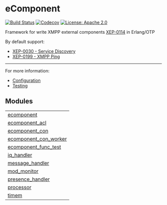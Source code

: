 

# eComponent #

[![Build Status](https://img.shields.io/travis/altenwald/ecomponent/master.svg)](https://travis-ci.org/altenwald/ecomponent)
[![Codecov](https://img.shields.io/codecov/c/github/altenwald/ecomponent.svg)](https://codecov.io/gh/altenwald/ecomponent)
[![License: Apache 2.0](https://img.shields.io/github/license/altenwald/ecomponent.svg)](https://raw.githubusercontent.com/altenwald/ecomponent/master/COPYING)

Framework for write XMPP external components [XEP-0114](http://xmpp.org/extensions/xep-0114.md) in Erlang/OTP

By default support:

* [XEP-0030 - Service Discovery](http://xmpp.org/extensions/xep-0030.md)
* [XEP-0199 - XMPP Ping](http://xmpp.org/extensions/xep-0199.md)

- - -

For more information:

* [Configuration](http://github.com/altenwald/ecomponent/blob/master/doc/configuration.md)
* [Testing](http://github.com/altenwald/ecomponent/blob/master/doc/testing.md)


## Modules ##


<table width="100%" border="0" summary="list of modules">
<tr><td><a href="http://github.com/altenwald/ecomponent/blob/master/doc/ecomponent.md" class="module">ecomponent</a></td></tr>
<tr><td><a href="http://github.com/altenwald/ecomponent/blob/master/doc/ecomponent_acl.md" class="module">ecomponent_acl</a></td></tr>
<tr><td><a href="http://github.com/altenwald/ecomponent/blob/master/doc/ecomponent_con.md" class="module">ecomponent_con</a></td></tr>
<tr><td><a href="http://github.com/altenwald/ecomponent/blob/master/doc/ecomponent_con_worker.md" class="module">ecomponent_con_worker</a></td></tr>
<tr><td><a href="http://github.com/altenwald/ecomponent/blob/master/doc/ecomponent_func_test.md" class="module">ecomponent_func_test</a></td></tr>
<tr><td><a href="http://github.com/altenwald/ecomponent/blob/master/doc/iq_handler.md" class="module">iq_handler</a></td></tr>
<tr><td><a href="http://github.com/altenwald/ecomponent/blob/master/doc/message_handler.md" class="module">message_handler</a></td></tr>
<tr><td><a href="http://github.com/altenwald/ecomponent/blob/master/doc/mod_monitor.md" class="module">mod_monitor</a></td></tr>
<tr><td><a href="http://github.com/altenwald/ecomponent/blob/master/doc/presence_handler.md" class="module">presence_handler</a></td></tr>
<tr><td><a href="http://github.com/altenwald/ecomponent/blob/master/doc/processor.md" class="module">processor</a></td></tr>
<tr><td><a href="http://github.com/altenwald/ecomponent/blob/master/doc/timem.md" class="module">timem</a></td></tr></table>

